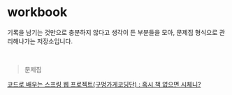 # workbook

기록을 남기는 것만으로 충분하지 않다고 생각이 든 부분들을 모아, 문제집 형식으로 관리해나가는 저장소입니다.

<br/>

> 문제집

[코드로 배우는 스프링 웹 프로젝트(구멍가게코딩단) : 혹시 책 없으면 시체니?](https://github.com/sonchanwoo/workbook/tree/main/gugucoding_spring)